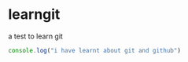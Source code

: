 # learngit
a test to learn git

```javascript
console.log("i have learnt about git and github")
```
